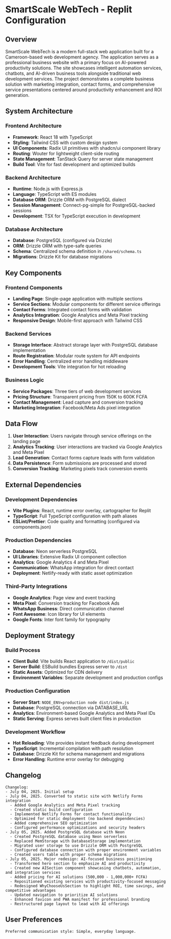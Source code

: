 # SmartScale WebTech - Replit Configuration

## Overview

SmartScale WebTech is a modern full-stack web application built for a Cameroon-based web development agency. The application serves as a professional business website with a primary focus on AI-powered productivity solutions. The site showcases intelligent automation services, chatbots, and AI-driven business tools alongside traditional web development services. The project demonstrates a complete business solution with marketing integration, contact forms, and comprehensive service presentations centered around productivity enhancement and ROI generation.

## System Architecture

### Frontend Architecture
- **Framework**: React 18 with TypeScript
- **Styling**: Tailwind CSS with custom design system
- **UI Components**: Radix UI primitives with shadcn/ui component library
- **Routing**: Wouter for lightweight client-side routing
- **State Management**: TanStack Query for server state management
- **Build Tool**: Vite for fast development and optimized builds

### Backend Architecture
- **Runtime**: Node.js with Express.js
- **Language**: TypeScript with ES modules
- **Database ORM**: Drizzle ORM with PostgreSQL dialect
- **Session Management**: Connect-pg-simple for PostgreSQL-backed sessions
- **Development**: TSX for TypeScript execution in development

### Database Architecture
- **Database**: PostgreSQL (configured via Drizzle)
- **ORM**: Drizzle ORM with type-safe queries
- **Schema**: Centralized schema definition in `/shared/schema.ts`
- **Migrations**: Drizzle Kit for database migrations

## Key Components

### Frontend Components
- **Landing Page**: Single-page application with multiple sections
- **Service Sections**: Modular components for different service offerings
- **Contact Forms**: Integrated contact forms with validation
- **Analytics Integration**: Google Analytics and Meta Pixel tracking
- **Responsive Design**: Mobile-first approach with Tailwind CSS

### Backend Services
- **Storage Interface**: Abstract storage layer with PostgreSQL database implementation
- **Route Registration**: Modular route system for API endpoints
- **Error Handling**: Centralized error handling middleware
- **Development Tools**: Vite integration for hot reloading

### Business Logic
- **Service Packages**: Three tiers of web development services
- **Pricing Structure**: Transparent pricing from 150K to 600K FCFA
- **Contact Management**: Lead capture and conversion tracking
- **Marketing Integration**: Facebook/Meta Ads pixel integration

## Data Flow

1. **User Interaction**: Users navigate through service offerings on the landing page
2. **Analytics Tracking**: User interactions are tracked via Google Analytics and Meta Pixel
3. **Lead Generation**: Contact forms capture leads with form validation
4. **Data Persistence**: Form submissions are processed and stored
5. **Conversion Tracking**: Marketing pixels track conversion events

## External Dependencies

### Development Dependencies
- **Vite Plugins**: React, runtime error overlay, cartographer for Replit
- **TypeScript**: Full TypeScript configuration with path aliases
- **ESLint/Prettier**: Code quality and formatting (configured via components.json)

### Production Dependencies
- **Database**: Neon serverless PostgreSQL
- **UI Libraries**: Extensive Radix UI component collection
- **Analytics**: Google Analytics 4 and Meta Pixel
- **Communication**: WhatsApp integration for direct contact
- **Deployment**: Netlify-ready with static asset optimization

### Third-Party Integrations
- **Google Analytics**: Page view and event tracking
- **Meta Pixel**: Conversion tracking for Facebook Ads
- **WhatsApp Business**: Direct communication channel
- **Font Awesome**: Icon library for UI elements
- **Google Fonts**: Inter font family for typography

## Deployment Strategy

### Build Process
- **Client Build**: Vite builds React application to `/dist/public`
- **Server Build**: ESBuild bundles Express server to `/dist`
- **Static Assets**: Optimized for CDN delivery
- **Environment Variables**: Separate development and production configs

### Production Configuration
- **Server Start**: `NODE_ENV=production node dist/index.js`
- **Database**: PostgreSQL connection via DATABASE_URL
- **Analytics**: Environment-based Google Analytics and Meta Pixel IDs
- **Static Serving**: Express serves built client files in production

### Development Workflow
- **Hot Reloading**: Vite provides instant feedback during development
- **TypeScript**: Incremental compilation with path resolution
- **Database**: Drizzle Kit for schema management and migrations
- **Error Handling**: Runtime error overlay for debugging

## Changelog

```
Changelog:
- July 04, 2025. Initial setup
- July 04, 2025. Converted to static site with Netlify Forms integration
  - Added Google Analytics and Meta Pixel tracking
  - Created static build configuration
  - Implemented Netlify Forms for contact functionality
  - Optimized for static deployment (no backend dependencies)
  - Added comprehensive SEO optimization
  - Configured performance optimizations and security headers
- July 05, 2025. Added PostgreSQL database with Neon
  - Created PostgreSQL database using Neon serverless
  - Replaced MemStorage with DatabaseStorage implementation
  - Migrated user storage to use Drizzle ORM with PostgreSQL
  - Configured database connection with proper environment variables
  - Created users table with proper schema migrations
- July 05, 2025. Major redesign: AI-focused business positioning
  - Transformed hero section to emphasize AI and productivity
  - Created new AISection component showcasing chatbots, automation, and integration services
  - Added pricing for AI solutions (500,000 - 1,000,000+ FCFA)
  - Repositioned existing services with productivity-focused messaging
  - Redesigned WhyChooseUsSection to highlight ROI, time savings, and competitive advantages
  - Updated navigation to prioritize AI solutions
  - Enhanced favicon and PWA manifest for professional branding
  - Restructured page layout to lead with AI offerings
```

## User Preferences

```
Preferred communication style: Simple, everyday language.
```